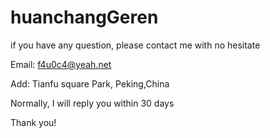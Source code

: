 # huanchangGeren

if you have any question, please contact me with no hesitate


Email: f4u0c4@yeah.net

Add: Tianfu square Park, Peking,China

Normally, I will reply you within 30 days

Thank you!
